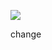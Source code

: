 [![](https://jitpack.io/v/com.gitlab.gitjab/searx.svg)](https://jitpack.io/#com.gitlab.gitjab/searx)

change
